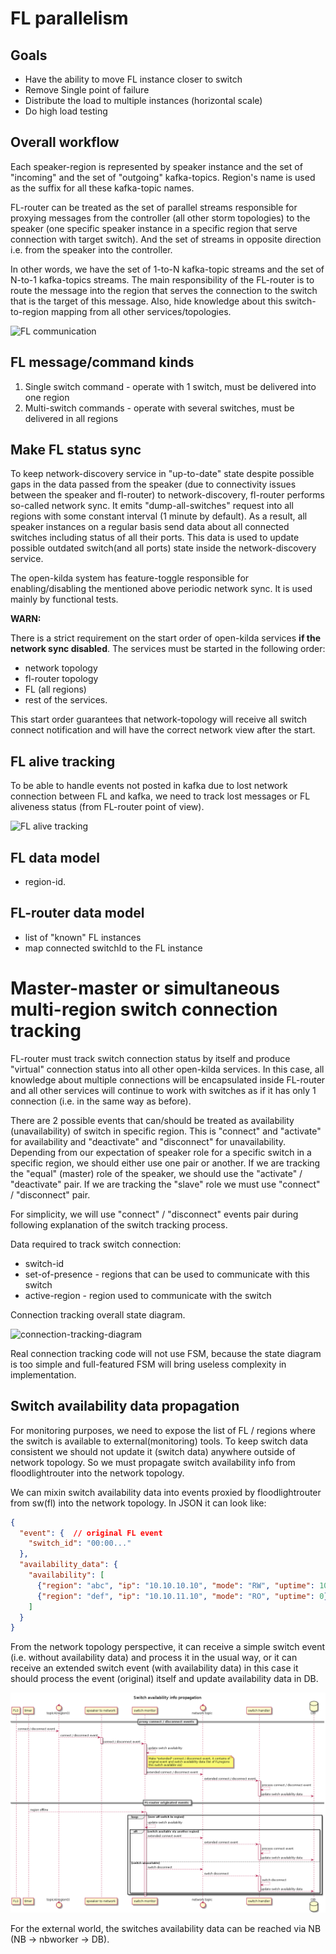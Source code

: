 # FL parallelism

## Goals
- Have the ability to move FL instance closer to switch
- Remove Single point of failure
- Distribute the load to multiple instances (horizontal scale)
- Do high load testing

## Overall workflow
Each speaker-region is represented by speaker instance and the set of
"incoming" and the set of "outgoing" kafka-topics. Region's name is used as the
suffix for all these kafka-topic names.

FL-router can be treated as the set of parallel streams responsible for proxying
messages from the controller (all other storm topologies) to the speaker (one
specific speaker instance in a specific region that serve connection with
target switch). And the set of streams in opposite direction i.e. from the
speaker into the controller.

In other words, we have the set of 1-to-N kafka-topic streams and the set of
N-to-1 kafka-topics streams. The main responsibility of the FL-router is to
route the message into the region that serves the connection to the switch that
is the target of this message. Also, hide knowledge about this switch-to-region
mapping from all other services/topologies.  

![FL communication](./fl-communication.png)

## FL message/command kinds
1. Single switch command - operate with 1 switch, must be delivered into one
   region
1. Multi-switch commands - operate with several switches, must be delivered in
   all regions

## Make FL status sync
To keep network-discovery service in "up-to-date" state despite possible gaps
in the data passed from the speaker (due to connectivity issues between the
speaker and fl-router) to network-discovery, fl-router performs so-called
network sync. It emits "dump-all-switches" request into all regions with some
constant interval (1 minute by default). As a result, all speaker instances
on a regular basis send data about all connected switches including status
of all their ports. This data is used to update possible outdated switch(and
all ports) state inside the network-discovery service.

The open-kilda system has feature-toggle responsible for enabling/disabling the
mentioned above periodic network sync. It is used mainly by functional
tests.

**WARN:**

There is a strict requirement on the start order of open-kilda services
**if the network sync disabled**. The services must be started in the
following order:

* network topology
* fl-router topology
* FL (all regions)
* rest of the services.

This start order guarantees that network-topology will receive all switch
connect notification and will have the correct network view after the start.

## FL alive tracking
To be able to handle events not posted in kafka due to lost network
connection between FL and kafka, we need to track lost messages or FL
aliveness status (from FL-router point of view).

![FL alive tracking](./fl-alive-tracking.png)

## FL data model
* region-id.

## FL-router data model
* list of "known" FL instances
* map connected switchId to the FL instance

# Master-master or simultaneous multi-region switch connection tracking

FL-router must track switch connection status by itself and produce "virtual"
connection status into all other open-kilda services. In this case, all
knowledge about multiple connections will be encapsulated inside FL-router and
all other services will continue to work with switches as if it has only 1
connection (i.e. in the same way as before).

There are 2 possible events that can/should be treated as availability
(unavailability) of switch in specific region. This is "connect" and "activate"
for availability and "deactivate" and "disconnect" for unavailability.
Depending from our expectation of speaker role for a specific switch in a
specific region, we should either use one pair or another. If we are tracking
the "equal" (master) role of the speaker, we should use the "activate" /
"deactivate" pair. If we are tracking the "slave" role we must use "connect"
/ "disconnect" pair.

For simplicity, we will use "connect" / "disconnect" events pair during
following explanation of the switch tracking process.

Data required to track switch connection:

* switch-id
* set-of-presence - regions that can be used to communicate with this switch
* active-region - region used to communicate with the switch

Connection tracking overall state diagram.

![connection-tracking-diagram](./connection-tracking.png)

Real connection tracking code will not use FSM, because the state diagram is too
simple and full-featured FSM will bring useless complexity in implementation.

## Switch availability data propagation

For monitoring purposes, we need to expose the list of FL / regions where the 
switch is available to external(monitoring) tools. To keep switch data
consistent we should not update it (switch data) anywhere outside of network
topology. So we must propagate switch availability info from floodlightrouter
into the network topology.

We can mixin switch availability data into events proxied by floodlightrouter
from sw(fl) into the network topology. In JSON it can look like:

```json
{
  "event": {  // original FL event
    "switch_id": "00:00..."
  },
  "availability_data": {
    "availability": [
      {"region": "abc", "ip": "10.10.10.10", "mode": "RW", "uptime": 1000},
      {"region": "def", "ip": "10.10.11.10", "mode": "RO", "uptime": 0}
    ]
  }
}
```

From the network topology perspective, it can receive a simple switch event
(i.e. without availability data) and process it in the usual way, or it can
receive an extended switch event (with availability data) in this case it
should process the event (original) itself and update availability data in DB.

![sw-availability-data-propagation-diagram](./sw-availability-data-propagation.png)

For the external world, the switches availability data can be reached via NB
(NB -> nbworker -> DB).
